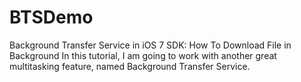 # BTSDemo
Background Transfer Service in iOS 7 SDK: How To Download File in Background
 In this tutorial, I am going to work with another great multitasking feature, named Background Transfer Service.

